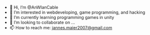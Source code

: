 - 👋 Hi, I’m @AnWlanCable
- 👀 I’m interested in webdeveloping, game programming, and hacking
- 🌱 I’m currently learning programming games in unity
- 💞️ I’m looking to collaborate on ...
- 📫 How to reach me: jannes.maier2007@gmail.com

